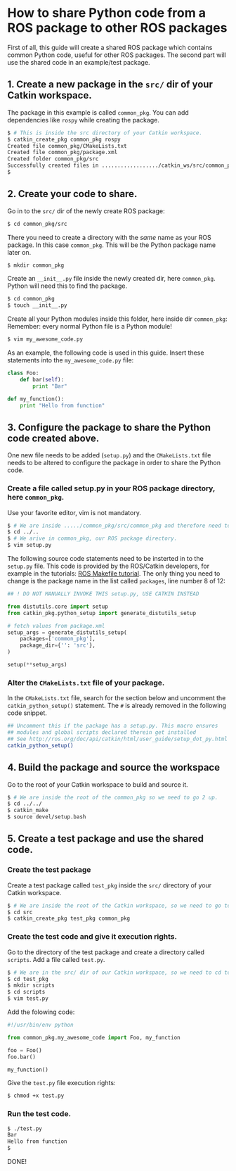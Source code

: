 # How to share Python code from a ROS package to other ROS packages

First of all, this guide will create a shared ROS package which contains common 
Python code, useful for other ROS packages. The second part will use the shared
code in an example/test package.

## 1. Create a new package in the `src/` dir of your Catkin workspace.
The package in this example is called `common_pkg`.
You can add dependencies like `rospy` while creating the package.

```bash
$ # This is inside the src directory of your Catkin workspace.
$ catkin_create_pkg common_pkg rospy
Created file common_pkg/CMakeLists.txt
Created file common_pkg/package.xml
Created folder common_pkg/src
Successfully created files in ................../catkin_ws/src/common_pkg. Please adjust the values in package.xml.
$
```

## 2. Create your code to share.
Go in to the `src/` dir of the newly create ROS package:

```bash
$ cd common_pkg/src
```

There you need to create a directory with the _same_ name as your ROS package.
In this case `common_pkg`. This will be the Python package name later on.

```bash
$ mkdir common_pkg
```

Create an `__init__.py` file inside the newly created dir, here `common_pkg`.
Python will need this to find the package.

```bash
$ cd common_pkg
$ touch __init__.py
```

Create all your Python modules inside this folder, here inside dir `common_pkg`:
Remember: every normal Python file is a Python module!

```bash
$ vim my_awesome_code.py
```

As an example, the following code is used in this guide.
Insert these statements into the `my_awesome_code.py` file:

```Python
class Foo:
    def bar(self):
        print "Bar"

def my_function():
    print "Hello from function"
```

## 3. Configure the package to share the Python code created above.
One new file needs to be added (`setup.py`) and the `CMakeLists.txt` file needs
to be altered to configure the package in order to share the Python code.

### Create a file called setup.py in your ROS package directory, here `common_pkg`.
Use your favorite editor, vim is not mandatory.

```bash
$ # We are inside ...../common_pkg/src/common_pkg and therefore need to go 2 up.
$ cd ../.. 
$ # We arive in common_pkg, our ROS package directory.
$ vim setup.py
```

The following source code statements need to be insterted in to the `setup.py` file.
This code is provided by the ROS/Catkin developers, for example in the tutorials: 
[ROS Makefile tutorial](http://wiki.ros.org/rospy_tutorials/Tutorials/Makefile).
The only thing you need to change is the package name in the list called `packages`,
line number 8 of 12:

```python
## ! DO NOT MANUALLY INVOKE THIS setup.py, USE CATKIN INSTEAD

from distutils.core import setup
from catkin_pkg.python_setup import generate_distutils_setup

# fetch values from package.xml
setup_args = generate_distutils_setup(
    packages=['common_pkg'],
    package_dir={'': 'src'},
)

setup(**setup_args)
```

### Alter the `CMakeLists.txt` file of your package.
In the `CMakeLists.txt` file, search for the section below and uncomment the 
`catkin_python_setup()` statement. The `#` is already removed in the following
code snippet.

```bash
## Uncomment this if the package has a setup.py. This macro ensures
## modules and global scripts declared therein get installed
## See http://ros.org/doc/api/catkin/html/user_guide/setup_dot_py.html
catkin_python_setup()
```

## 4. Build the package and source the workspace
Go to the root of your Catkin workspace to build and source it.


```bash
$ # We are inside the root of the common_pkg so we need to go 2 up.
$ cd ../../ 
$ catkin_make
$ source devel/setup.bash
```

## 5. Create a test package and use the shared code.

### Create the test package
Create a test package called `test_pkg` inside the `src/` directory of your
Catkin workspace.

```bash
$ # We are inside the root of the Catkin workspace, so we need to go to src,
$ cd src
$ catkin_create_pkg test_pkg common_pkg
```

### Create the test code and give it execution rights.
Go to the directory of the test package and create a directory called `scripts`.
Add a file called `test.py`.

```bash
$ # We are in the src/ dir of our Catkin workspace, so we need to cd to the package.
$ cd test_pkg
$ mkdir scripts
$ cd scripts
$ vim test.py
```

Add the folowing code:

```python
#!/usr/bin/env python

from common_pkg.my_awesome_code import Foo, my_function

foo = Foo()
foo.bar()

my_function()
```

Give the `test.py` file execution rights:

```bash
$ chmod +x test.py
```

### Run the test code.

```bash
$ ./test.py 
Bar
Hello from function
$
```

DONE!
